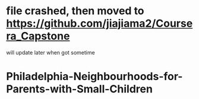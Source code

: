 # file crashed, then moved to https://github.com/jiajiama2/Coursera_Capstone
will update later when got sometime

# Philadelphia-Neighbourhoods-for-Parents-with-Small-Children
